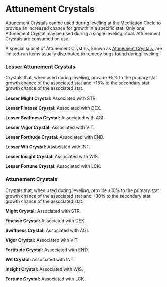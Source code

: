 # Attunement Crystals

Attunement Crystals can be used during leveling at the Meditation Circle to provide an increased chance for growth in a specific stat. Only one Attunement Crystal may be used during a single leveling ritual. Attunement Crystals are consumed on use.

A special subset of Attunement Crystals, known as [Atonement Crystals](atonement-crystals.md), are limited-run items usually distributed to remedy bugs found during leveling.&#x20;

### Lesser Attunement Crystals

Crystals that, when used during leveling, provide +5% to the primary stat growth chance of the associated stat and +15% to the secondary stat growth chance of the associated stat.

**Lesser Might Crystal:** Associated with STR.&#x20;

**Lesser Finesse Crystal:** Associated with DEX.

**Lesser Swiftness Crystal:** Associated with AGI.

**Lesser Vigor Crystal:** Associated with VIT.

**Lesser Fortitude Crystal:** Associated with END.

**Lesser Wit Crystal:** Associated with INT.

**Lesser Insight Crystal:** Associated with WIS.

**Lesser Fortune Crystal:** Associated with LCK.

### Attunement Crystals

Crystals that, when used during leveling, provide +10% to the primary stat growth chance of the associated stat and +30% to the secondary stat growth chance of the associated stat.

**Might Crystal:** Associated with STR.&#x20;

**Finesse Crystal:** Associated with DEX.

**Swiftness Crystal:** Associated with AGI.

**Vigor Crystal:** Associated with VIT.

**Fortitude Crystal:** Associated with END.

**Wit Crystal:** Associated with INT.

**Insight Crystal:** Associated with WIS.

**Fortune Crystal:** Associated with LCK.
